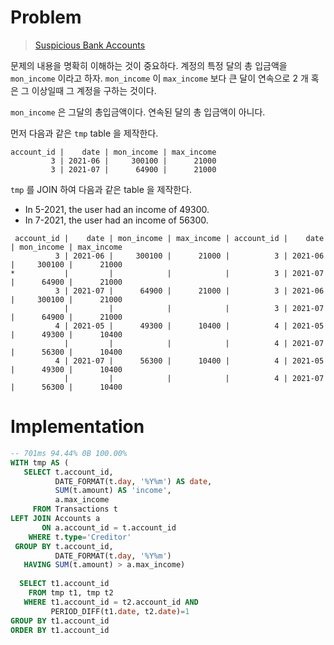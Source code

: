 # Problem

> [Suspicious Bank Accounts](https://leetcode.com/problems/suspicious-bank-accounts/)

문제의 내용을 명확히 이해하는 것이 중요하다.  계정의 특정 달의 총
입금액을 `mon_income` 이라고 하자. `mon_income` 이 `max_income`
보다 큰 달이 연속으로 2 개 혹은 그 이상일때 그 계정을 구하는 것이다.

`mon_income` 은 그달의 총입금액이다. 연속된 달의 총 입금액이 아니다.

먼저 다음과 같은 `tmp` table 을 제작한다.

```
account_id |    date | mon_income | max_income
         3 | 2021-06 |     300100 |      21000
         3 | 2021-07 |      64900 |      21000
```

`tmp` 를 JOIN 하여 다음과 같은 table 을 제작한다.

- In 5-2021, the user had an income of 49300.
- In 7-2021, the user had an income of 56300.

```
 account_id |    date | mon_income | max_income | account_id |    date | mon_income | max_income
          3 | 2021-06 |     300100 |      21000 |          3 | 2021-06 |     300100 |      21000
*           |         |            |            |          3 | 2021-07 |      64900 |      21000
          3 | 2021-07 |      64900 |      21000 |          3 | 2021-06 |     300100 |      21000
            |         |            |            |          3 | 2021-07 |      64900 |      21000
          4 | 2021-05 |      49300 |      10400 |          4 | 2021-05 |      49300 |      10400
            |         |            |            |          4 | 2021-07 |      56300 |      10400
          4 | 2021-07 |      56300 |      10400 |          4 | 2021-05 |      49300 |      10400
            |         |            |            |          4 | 2021-07 |      56300 |      10400
```

# Implementation

```sql
-- 701ms 94.44% 0B 100.00%
WITH tmp AS (
   SELECT t.account_id,
          DATE_FORMAT(t.day, '%Y%m') AS date,
          SUM(t.amount) AS 'income',
          a.max_income
     FROM Transactions t
LEFT JOIN Accounts a
       ON a.account_id = t.account_id
    WHERE t.type='Creditor'
 GROUP BY t.account_id, 
          DATE_FORMAT(t.day, '%Y%m')
   HAVING SUM(t.amount) > a.max_income)
   
  SELECT t1.account_id
    FROM tmp t1, tmp t2
   WHERE t1.account_id = t2.account_id AND
         PERIOD_DIFF(t1.date, t2.date)=1
GROUP BY t1.account_id
ORDER BY t1.account_id   
```

